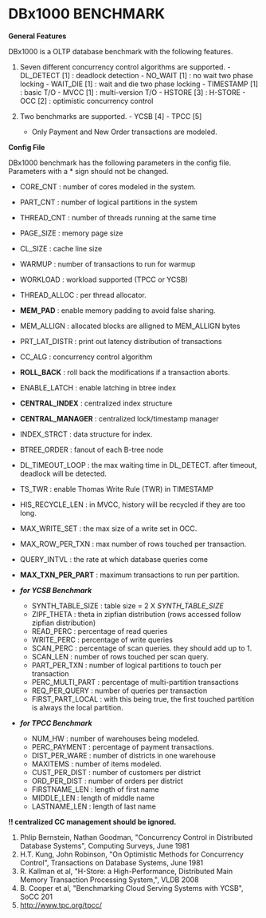 
DBx1000 BENCHMARK
==============

**General Features**

  DBx1000 is a OLTP database benchmark with the following features.
  
  1. Seven different concurrency control algorithms are supported.
    - DL_DETECT [1]  : deadlock detection 
    - NO_WAIT [1]    : no wait two phase locking
    - WAIT_DIE [1]   : wait and die two phase locking
    - TIMESTAMP [1]  : basic T/O
    - MVCC [1]     : multi-version T/O
    - HSTORE [3]   : H-STORE
    - OCC [2]      : optimistic concurrency control

  2. Two benchmarks are supported. 
    - YCSB [4]
    - TPCC [5] 
        - Only Payment and New Order transactions are modeled. 
	


**Config File**

DBx1000 benchmark has the following parameters in the config file. Parameters with a * sign should not be changed.

  - CORE_CNT		: number of cores modeled in the system.
  - PART_CNT		: number of logical partitions in the system
  - THREAD_CNT	: number of threads running at the same time
  - PAGE_SIZE		: memory page size
  - CL_SIZE		: cache line size
  - WARMUP		: number of transactions to run for warmup
  - WORKLOAD		: workload supported (TPCC or YCSB)
  - THREAD_ALLOC	: per thread allocator. 
  - **MEM_PAD**		: enable memory padding to avoid false sharing.
  - MEM_ALLIGN	: allocated blocks are alligned to MEM_ALLIGN bytes
  - PRT_LAT_DISTR	: print out latency distribution of transactions
  - CC_ALG		: concurrency control algorithm
  - **ROLL_BACK**		: roll back the modifications if a transaction aborts.
  - ENABLE_LATCH  : enable latching in btree index
  - **CENTRAL_INDEX** : centralized index structure
  - **CENTRAL_MANAGER**	: centralized lock/timestamp manager
  - INDEX_STRCT	: data structure for index. 
  - BTREE_ORDER	: fanout of each B-tree node
  - DL_TIMEOUT_LOOP	: the max waiting time in DL_DETECT. after timeout, deadlock will be detected.
  - TS_TWR		: enable Thomas Write Rule (TWR) in TIMESTAMP
  - HIS_RECYCLE_LEN	: in MVCC, history will be recycled if they are too long.
  - MAX_WRITE_SET	: the max size of a write set in OCC.
  - MAX_ROW_PER_TXN	: max number of rows touched per transaction.
  - QUERY_INTVL	: the rate at which database queries come
  - **MAX_TXN_PER_PART**	: maximum transactions to run per partition.
  
  - ***for YCSB Benchmark***
    - SYNTH_TABLE_SIZE	: table size = 2 X *SYNTH_TABLE_SIZE*
    - ZIPF_THETA	: theta in zipfian distribution (rows accessed follow zipfian distribution)
    - READ_PERC		: percentage of read queries
    - WRITE_PERC	: percentage of write queries
    - SCAN_PERC		: percentage of scan queries. they should add up to 1.
    - SCAN_LEN		: number of rows touched per scan query.
    - PART_PER_TXN	: number of logical partitions to touch per transaction
    - PERC_MULTI_PART	: percentage of multi-partition transactions
    - REQ_PER_QUERY	: number of queries per transaction
    - FIRST_PART_LOCAL	: with this being true, the first touched partition is always the local partition.
  
  - ***for TPCC Benchmark***
    - NUM_HW		: number of warehouses being modeled.
    - PERC_PAYMENT	: percentage of payment transactions.
    - DIST_PER_WARE	: number of districts in one warehouse
    - MAXITEMS		: number of items modeled.
    - CUST_PER_DIST	: number of customers per district
    - ORD_PER_DIST	: number of orders per district
    - FIRSTNAME_LEN	: length of first name
    - MIDDLE_LEN	: length of middle name
    - LASTNAME_LEN	: length of last name

  **!! centralized CC management should be ignored.**

1. Phlip Bernstein, Nathan Goodman, "Concurrency Control in Distributed Database Systems", Computing Surveys, June 1981
2. H.T. Kung, John Robinson, "On Optimistic Methods for Concurrency Control", Transactions on Database Systems, June 1981
3. R. Kallman et al, "H-Store: a High-Performance, Distributed Main Memory Transaction Processing System,", VLDB 2008
4. B. Cooper et al, "Benchmarking Cloud Serving Systems with YCSB", SoCC 201
5. http://www.tpc.org/tpcc/ 